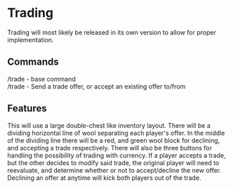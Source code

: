 Trading
=======
Trading will most likely be released in its own version to allow for proper
implementation.

Commands
--------
/trade - base command  
/trade <player> - Send a trade offer, or accept an existing offer to/from <player>

Features
--------
This will use a large double-chest like inventory layout.
There will be a dividing horizontal line of wool separating
each player's offer. In the middle of the dividing line there
will be a red, and green wool block for declining, and accepting
a trade respectively. There will also be three buttons for handling
the possibility of trading with currency. If a player accepts a trade,
but the other decides to modify said trade, the original player will
need to reevaluate, and determine whether or not to accept/decline
the new offer. Declining an offer at anytime will kick both players
out of the trade.